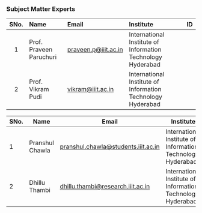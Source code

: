 ### Subject Matter Experts
| SNo. | Name                | Email                | Institute                                       | ID  |
| :---:| :------------------ | :------------------- | :--------------------------------------------- | :-- |
| 1    | Prof. Praveen Paruchuri   | praveen.p@iiit.ac.in | International Institute of Information Technology Hyderabad |    |
| 2    | Prof. Vikram Pudi   | vikram@iiit.ac.in    | International Institute of Information Technology Hyderabad |    |


| SNo. | Name          | Email                           | Institute                                          | ID  |
|------|---------------|---------------------------------|-----------------------------------------------------|-----|
| 1    | Pranshul Chawla | pranshul.chawla@students.iiit.ac.in | International Institute of Information Technology Hyderabad | 1   |
| 2    | Dhillu Thambi | dhillu.thambi@research.iiit.ac.in  | International Institute of Information Technology Hyderabad | 1   |
